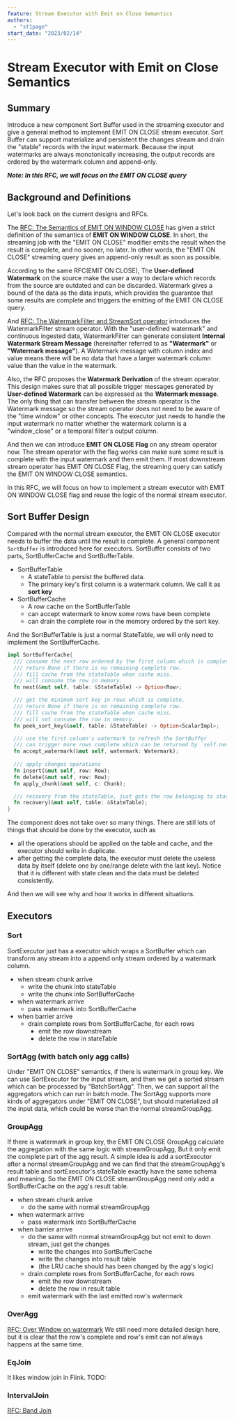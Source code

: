 ```yaml
---
feature: Stream Executor with Emit on Close Semantics
authors:
  - "st1page"
start_date: "2023/02/14"
---
```


# Stream Executor with Emit on Close Semantics

## Summary

Introduce a new component Sort Buffer used in the streaming executor and give a general method to implement EMIT ON CLOSE stream executor. Sort Buffer can support materialize and persistent the changes stream and drain the "stable" records with the input watermark. Because the input watermarks are always monotonically increasing, the output records are ordered by the watermark column and append-only.

***Note: In this RFC, we will focus on the EMIT ON CLOSE query***

## Background and Definitions

Let's look back on the current designs and RFCs.

The [RFC: The Semantics of EMIT ON WINDOW CLOSE](https://github.com/risingwavelabs/rfcs/pull/30) has given a strict definition of the semantics of **EMIT ON WINDOW CLOSE**. In short, the streaming job with the "EMIT ON CLOSE" modifier emits the result when the result is complete, and no sooner, no later. In other words, the "EMIT ON CLOSE" streaming query gives an append-only result as soon as possible.

According to the same RFC(EMIT ON CLOSE), The **User-defined Watermark** on the source make the user a way to declare which records from the source are outdated and can be discarded. Watermark gives a bound of the data as the data inputs, which provides the guarantee that some results are complete and triggers the emitting of the EMIT ON CLOSE query.

And [RFC: The WatermarkFilter and StreamSort operator](https://github.com/risingwavelabs/rfcs/pull/2) introduces the WatermarkFilter stream operator. With the "user-defined watermark" and continuous ingested data, WatermarkFilter can generate consistent **Internal Watermark Stream Message** (hereinafter referred to as **"Watermark"** or **"Watermark message"**). A Watermark message with column index and value means there will be no data that have a larger watermark column value than the value in the watermark.

Also, the RFC proposes the **Watermark Derivation** of the stream operator. This design makes sure that all possible trigger messages generated by **User-defined Watermark** can be expressed as the **Watermark message**. The only thing that can transfer between
the stream operator is the Watermark message so the stream operator does not need to be aware of the "time window" or other concepts. The executor just needs to handle the input watermark no matter whether the watermark column is a "window_close" or a temporal filter's output column.

And then we can introduce **EMIT ON CLOSE Flag** on any stream operator now. The stream operator with the flag works can make sure some result is complete with the input watermark and then emit them. If most downstream stream operator has EMIT ON CLOSE Flag, the streaming query can satisfy the EMIT ON WINDOW CLOSE semantics.

In this RFC, we will focus on how to implement a stream executor with EMIT ON WINDOW CLOSE flag and reuse the logic of the normal stream executor.

## Sort Buffer Design

Compared with the normal stream executor, the EMIT ON CLOSE executor needs to buffer the data until the result is complete. A general component `SortBuffer` is introduced here for executors.
SortBuffer consists of two parts, SortBufferCache and SortBufferTable.

- SortBufferTable
  - A stateTable to persist the buffered data.
  - The primary key's first column is a watermark column. We call it as **sort key**
- SortBufferCache
  - A row cache on the SortBufferTable
  - can accept watermark to know some rows have been complete
  - can drain the complete row in the memory ordered by the sort key.

And the SortBufferTable is just a normal StateTable, we will only need to implement the SortBufferCache.

```rust
impl SortBufferCache{
  /// consume the next row ordered by the first column which is complete.
  /// return None if there is no remaining complete row.
  /// fill cache from the stateTable when cache miss.
  /// will consume the row in memory.
  fn next(&mut self, table: &StateTable) -> Option<Row>;

  /// get the minimum sort key in rows which is complete.
  /// return None if there is no remaining complete row.
  /// fill cache from the stateTable when cache miss.
  /// will not consume the row in memory.
  fn peek_sort_key(&self, table: &StateTable) -> Option<ScalarImpl>;

  /// use the first column's watermark to refresh the SortBuffer
  /// can trigger more rows complete which can be returned by `self.next`
  fn accept_watermark(&mut self, watermark: Watermark);
  
  /// apply changes operations
  fn insert(&mut self, row: Row);
  fn delete(&mut self, row: Row);
  fn apply_chunk(&mut self, c: Chunk);

  /// recovery from the stateTable, just gets the row belonging to stateTable's vnode.
  fn recovery(&mut self, table: &StateTable);
}

```

The component does not take over so many things. There are still lots of things that should be done by the executor, such as

- all the operations should be applied on the table and cache, and the executor should write in duplicate.
- after getting the complete data, the executor must delete the useless data by itself (delete one by one/range delete with the last key). Notice that it is different with state clean and the data must be deleted consistently.

And then we will see why and how it works in different situations.

## Executors

### Sort

  SortExecutor just has a executor which wraps a SortBuffer which can transform any stream into a append only stream ordered by a watermark column.

- when stream chunk arrive
  - write the chunk into stateTable
  - write the chunk into SortBufferCache
- when watermark arrive
  - pass watermark into SortBufferCache
- when barrier arrive
  - drain complete rows from SortBufferCache, for each rows
    - emit the row downstream
    - delete the row in stateTable

### SortAgg (with batch only agg calls)

  Under "EMIT ON CLOSE" semantics, if there is watermark in group key. We can use SortExecutor for the input stream, and then we get a sorted stream which can be processed by "BatchSortAgg". Then, we can support all the aggregators which can run in batch mode.
  The SortAgg supports more kinds of aggregators under  "EMIT ON CLOSE", but should materialized all the input data, which could be worse than the normal streamGroupAgg.

### GroupAgg

  If there is watermark in group key, the EMIT ON CLOSE GroupAgg calculate the aggregation with the same logic with streamGroupAgg, But it only emit the complete part of the agg result. A simple idea is add a sortExecutor after a normal streamGroupAgg and we can find that the streamGroupAgg's result table and sortExecutor's stateTable exactly have the same schema and meaning.
  So the EMIT ON CLOSE streamGroupAgg need only add a SortBufferCache on the agg's result table.

- when stream chunk arrive
  - do the same with normal streamGroupAgg
- when watermark arrive
  - pass watermark into SortBufferCache
- when barrier arrive
  - do the same with normal streamGroupAgg but not emit to down stream, just get the changes
    - write the changes into SortBufferCache
    - write the changes into result table
    - (the LRU cache should has been changed by the agg's logic)
  - drain complete rows from SortBufferCache, for each rows
    - emit the row downstream
    - delete the row in result table
  - emit watermark with the last emitted row's watermark

### OverAgg

[RFC: Over Window on watermark](https://github.com/risingwavelabs/rfcs/pull/8)
We still need more detailed design here, but it is clear that the row's complete and row's emit can not always happens at the same time.

### EqJoin

It likes window join in Flink.
TODO:

### IntervalJoin

[RFC: Band Join](https://github.com/risingwavelabs/rfcs/pull/32)
